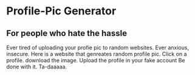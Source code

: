 # Profile-Pic Generator
## For people who hate the hassle
Ever tired of uploading your profie pic to random websites.
Ever anxious, insecure. 
Here is a website that genreates random profile pic. 
Click on a profile. download the image. Upload the profile in your fake account 
Be done with it. 
Ta-daaaaa.
